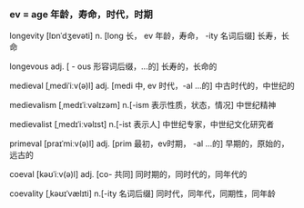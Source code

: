 ### ev = age 年龄，寿命，时代，时期

longevity [lɒnˈdʒevəti] n. [long 长， ev 年龄，寿命， -ity 名词后缀] 长寿，长命

longevous adj. [ - ous 形容词后缀，...的] 长寿的，长命的

medieval  [ˌmediˈiːv(ə)l] adj. [medi 中, ev 时代，-al ...的] 中古时代的，中世纪的

medievalism [ˌmedɪˈiːvəlɪzəm] n.[-ism 表示性质，状态，情况] 中世纪精神

medievalist  [ˌmedɪˈiːvəlɪst] n.[-ist 表示人] 中世纪专家，中世纪文化研究者

primeval  [praɪˈmiːv(ə)l] adj. [prim 最初，ev时期， -al ...的] 早期的，原始的，远古的

coeval [kəʊˈiːv(ə)l] adj. [co- 共同] 同时期的，同时代的，同年代的

coevality [ˌkəʊɪˈvælɪti] n.[-ity 名词后缀] 同时代，同年代，同期性，同年龄


